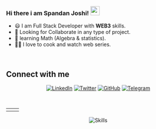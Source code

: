 ### Hi there i am Spandan Joshi! <img src="https://media.giphy.com/media/hvRJCLFzcasrR4ia7z/giphy.gif" width="25px">
- 😃 I am Full Stack Developer with **WEB3** skills.
- 💬 Looking for Collaborate in any type of project.
- 🌱 learning Math (Algebra & statistics).
- 🧑‍🍳 I love to cook and watch web series. 

</br>

## Connect with me
<p align="center">
<a href="https://www.linkedin.com/in/spandan-joshi-39ba94171/"><img alt="LinkedIn" title="My LinkedIn" src="https://img.shields.io/badge/linkedin-informational?style=for-the-badge&logo=linkedin&logoColor=white"/></a>
<a href="https://twitter.com/SpandanDev"><img alt="Twitter" title="Twitter" src="https://img.shields.io/badge/-Twitter-1DA1F2?style=for-the-badge&logo=twitter&logoColor=white"/></a>
<a href="https://github.com/spandan114"><img alt="GitHub" title="GitHub" src="https://img.shields.io/badge/github-black?style=for-the-badge&logo=Github&logoColor=white"/></a>
<a href="https://telegram.me/Spandan114"><img alt="Telegram" title="Telegram" src="https://img.shields.io/badge/-Telegram-26A5E4?style=for-the-badge&logo=Telegram&logoColor=white"/></a>
</p>

<br/>

<table>
  <tr>
    <td><img src="https://github-profile-summary-cards.vercel.app/api/cards/repos-per-language?username=spandan114&theme=github_dark" alt=""></td>
<td><img src="https://github-profile-summary-cards.vercel.app/api/cards/profile-details?username=spandan114&theme=github_dark" align="right" alt=""></td>
  </tr>
</table>
<p align="center">
<img align="center" src="https://skillicons.dev/icons?i=javascript,react,nodejs,nextjs,python,django,mysql,mongodb,redis,tailwind,scss,linux,aws,solidity,docker,figma,firebase,ts&perline=9" alt="Skills"></td>
</p>
